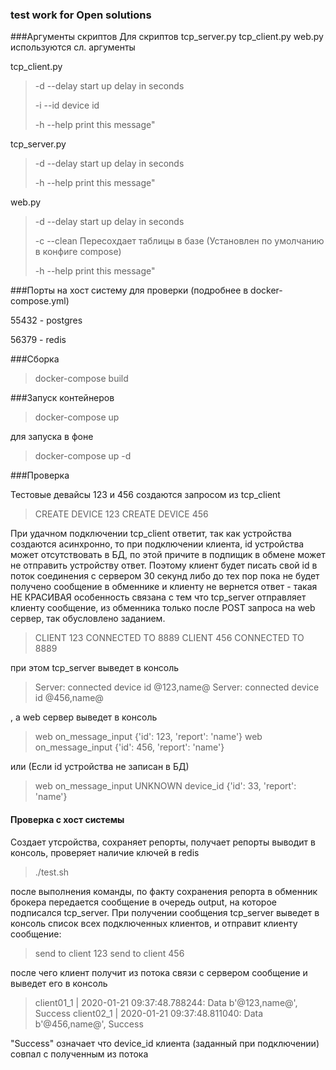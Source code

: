 ### test work for Open solutions

###Аргументы скриптов
Для скриптов tcp_server.py tcp_client.py web.py используются сл. аргументы

tcp_client.py

>-d --delay start up delay in seconds
>
>-i --id device id
>
>-h --help print this message"

tcp_server.py

>-d --delay start up delay in seconds
>
>-h --help print this message"

web.py

>-d --delay start up delay in seconds
>
>-c --clean Пересохдает таблицы в базе (Установлен по умолчанию в конфиге compose)
>
>-h --help print this message"


###Порты на хост систему для проверки (подробнее в docker-compose.yml)

55432 - postgres

56379 - redis

###Сборка
> docker-compose build

###Запуск контейнеров
> docker-compose up

для запуска в фоне

> docker-compose up -d

###Проверка

Тестовые девайсы 123 и 456 создаются запросом из tcp_client

>CREATE DEVICE  123
>CREATE DEVICE  456

При удачном подключении tcp_client ответит, так как устройства создаются асинхронно, то при подключении клиента, id
устройства может отсутствовать в БД, по этой причите в подпищик в обмене может не отправить устройству ответ.
Поэтому клиент будет писать свой id в поток соединения с сервером 30 секунд либо
до тех пор пока не будет получено сообщение в 
обменнике и клиенту не вернется ответ - такая НЕ КРАСИВАЯ особенность связана с тем что tcp_server отправляет клиенту сообщение,
из обменника только после POST запроса на web сервер, так обусловлено заданием.

> CLIENT 123 CONNECTED TO 8889
> CLIENT 456 CONNECTED TO 8889


при этом tcp_server выведет в консоль

> Server: connected device id @123,name@
> Server: connected device id @456,name@

, а web сервер выведет в консоль

> web on_message_input {'id': 123, 'report': 'name'}
> web on_message_input {'id': 456, 'report': 'name'}

или (Если id устройства не записан в БД)

> web on_message_input UNKNOWN device_id {'id': 33, 'report': 'name'}


#### Проверка с хост системы

Создает утсройства, сохраняет репорты, получает репорты выводит в консоль, проверяет наличие ключей в redis

> ./test.sh

после выполнения команды, по факту сохранения репорта в обменник брокера передается сообщение в очередь output, на которое подписался tcp_server.
При получении сообщения tcp_server выведет в консоль список всех подключенных клиентов, и отправит клиенту сообщение:

>  send to client 123
>  send to client 456

после чего клиент получит из потока связи с сервером сообщение и выведет его в консоль

> client01_1     | 2020-01-21 09:37:48.788244: Data b'@123,name@', Success
> client02_1     | 2020-01-21 09:37:48.811040: Data b'@456,name@', Success

"Success" означает что device_id клиента (заданный при подключении) совпал с полученным из потока


